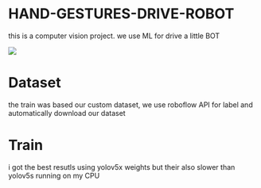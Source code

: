 # HAND-GESTURES-DRIVE-ROBOT
this is a computer vision project. we use ML for drive a little BOT

<img src="src/unnamed.gif"/>

# Dataset

the train was based our custom dataset, we use roboflow API for label and automatically download our dataset 

# Train 
i got the best resutls using yolov5x weights but their also slower than yolov5s running on my CPU

